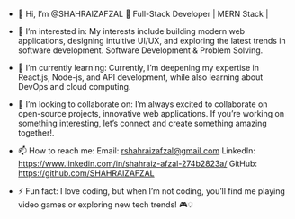 - 👋 Hi, I’m @SHAHRAIZAFZAL 🚀 Full-Stack Developer | MERN Stack | 
- 👀 I’m interested in:
      My interests include building modern web applications, designing intuitive UI/UX, and exploring the latest trends in software development.
      Software Development & Problem Solving.
- 🌱 I’m currently learning:
 Currently, I’m deepening my expertise in React.js, Node-js, and API development, while also learning about DevOps and cloud computing.
     
- 💞️ I’m looking to collaborate on:
      I’m always excited to collaborate on open-source projects, innovative web applications. If you’re working on something interesting, let’s connect and create something amazing together!.
- 📫 How to reach me:
     Email:
  rshahraizafzal@gmail.com
     LinkedIn:
  https://www.linkedin.com/in/shahraiz-afzal-274b2823a/
     GitHub:
  https://github.com/SHAHRAIZAFZAL

- ⚡ Fun fact: I love coding, but when I’m not coding, you’ll find me playing video games or exploring new tech trends! 🎮💡

<!---
SHAHRAIZAFZAL/SHAHRAIZAFZAL is a ✨ special ✨ repository because its `README.md` (this file) appears on your GitHub profile.
You can click the Preview link to take a look at your changes.
--->
